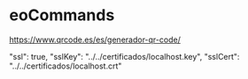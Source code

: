 # eoCommands

https://www.qrcode.es/es/generador-qr-code/

"ssl": true,
"sslKey": "../../certificados/localhost.key",
"sslCert": "../../certificados/localhost.crt"
 
